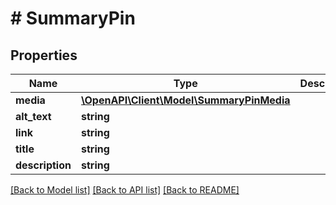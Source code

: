# # SummaryPin

## Properties

Name | Type | Description | Notes
------------ | ------------- | ------------- | -------------
**media** | [**\OpenAPI\Client\Model\SummaryPinMedia**](SummaryPinMedia.md) |  | [optional]
**alt_text** | **string** |  | [optional]
**link** | **string** |  | [optional]
**title** | **string** |  | [optional]
**description** | **string** |  | [optional]

[[Back to Model list]](../../README.md#models) [[Back to API list]](../../README.md#endpoints) [[Back to README]](../../README.md)

